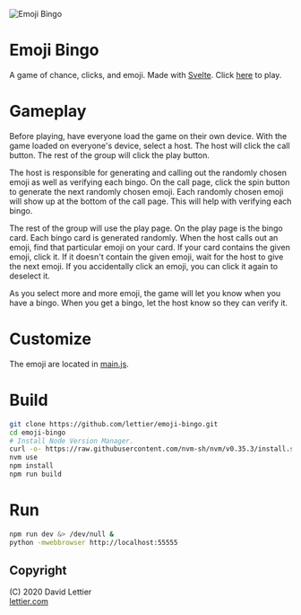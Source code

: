 ![Emoji Bingo](https://i.imgur.com/wTLNrkk.gif)

# Emoji Bingo

A game of chance, clicks, and emoji.
Made with [Svelte](https://github.com/sveltejs/svelte).
Click [here](https://lettier.github.io/emoji-bingo/) to play.

# Gameplay

Before playing,
have everyone load the game on their own device.
With the game loaded on everyone's device,
select a host.
The host will click the call button.
The rest of the group will click the play button.

The host is responsible for
generating and calling out the randomly chosen emoji
as well as verifying each bingo.
On the call page,
click the spin button to generate the next randomly chosen emoji.
Each randomly chosen emoji will show up at the bottom of the call page.
This will help with verifying each bingo.

The rest of the group will use the play page.
On the play page is the bingo card.
Each bingo card is generated randomly.
When the host calls out an emoji,
find that particular emoji on your card.
If your card contains the given emoji,
click it.
If it doesn't contain the given emoji,
wait for the host to give the next emoji.
If you accidentally click an emoji,
you can click it again to deselect it.

As you select more and more emoji,
the game will let you know when you have a bingo.
When you get a bingo,
let the host know so they can verify it.

# Customize

The emoji are located in [main.js](src/main.js).

# Build

```bash
git clone https://github.com/lettier/emoji-bingo.git
cd emoji-bingo
# Install Node Version Manager.
curl -o- https://raw.githubusercontent.com/nvm-sh/nvm/v0.35.3/install.sh | bash
nvm use
npm install
npm run build
```

# Run

```bash
npm run dev &> /dev/null &
python -mwebbrowser http://localhost:55555
```

## Copyright

(C) 2020 David Lettier
<br>
[lettier.com](https://www.lettier.com)
